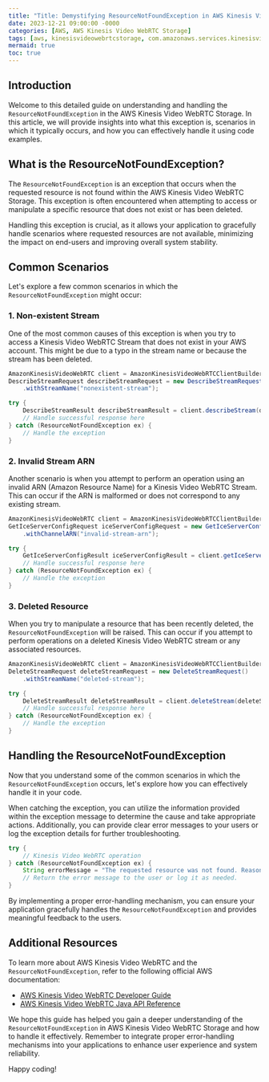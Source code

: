 ```yaml
---
title: "Title: Demystifying ResourceNotFoundException in AWS Kinesis Video WebRTC Storage"
date: 2023-12-21 09:00:00 -0000
categories: [AWS, AWS Kinesis Video WebRTC Storage]
tags: [aws, kinesisvideowebrtcstorage, com.amazonaws.services.kinesisvideowebrtcstorage.model]
mermaid: true
toc: true
---
```



## Introduction
Welcome to this detailed guide on understanding and handling the `ResourceNotFoundException` in the AWS Kinesis Video WebRTC Storage. In this article, we will provide insights into what this exception is, scenarios in which it typically occurs, and how you can effectively handle it using code examples.

## What is the ResourceNotFoundException?
The `ResourceNotFoundException` is an exception that occurs when the requested resource is not found within the AWS Kinesis Video WebRTC Storage. This exception is often encountered when attempting to access or manipulate a specific resource that does not exist or has been deleted.

Handling this exception is crucial, as it allows your application to gracefully handle scenarios where requested resources are not available, minimizing the impact on end-users and improving overall system stability.

## Common Scenarios
Let's explore a few common scenarios in which the `ResourceNotFoundException` might occur:

### 1. Non-existent Stream
One of the most common causes of this exception is when you try to access a Kinesis Video WebRTC Stream that does not exist in your AWS account. This might be due to a typo in the stream name or because the stream has been deleted.

```java
AmazonKinesisVideoWebRTC client = AmazonKinesisVideoWebRTCClientBuilder.defaultClient();
DescribeStreamRequest describeStreamRequest = new DescribeStreamRequest()
    .withStreamName("nonexistent-stream");

try {
    DescribeStreamResult describeStreamResult = client.describeStream(describeStreamRequest);
    // Handle successful response here
} catch (ResourceNotFoundException ex) {
    // Handle the exception
}
```

### 2. Invalid Stream ARN
Another scenario is when you attempt to perform an operation using an invalid ARN (Amazon Resource Name) for a Kinesis Video WebRTC Stream. This can occur if the ARN is malformed or does not correspond to any existing stream.

```java
AmazonKinesisVideoWebRTC client = AmazonKinesisVideoWebRTCClientBuilder.defaultClient();
GetIceServerConfigRequest iceServerConfigRequest = new GetIceServerConfigRequest()
    .withChannelARN("invalid-stream-arn");

try {
    GetIceServerConfigResult iceServerConfigResult = client.getIceServerConfig(iceServerConfigRequest);
    // Handle successful response here
} catch (ResourceNotFoundException ex) {
    // Handle the exception
}
```

### 3. Deleted Resource
When you try to manipulate a resource that has been recently deleted, the `ResourceNotFoundException` will be raised. This can occur if you attempt to perform operations on a deleted Kinesis Video WebRTC stream or any associated resources.

```java
AmazonKinesisVideoWebRTC client = AmazonKinesisVideoWebRTCClientBuilder.defaultClient();
DeleteStreamRequest deleteStreamRequest = new DeleteStreamRequest()
    .withStreamName("deleted-stream");

try {
    DeleteStreamResult deleteStreamResult = client.deleteStream(deleteStreamRequest);
    // Handle successful response here
} catch (ResourceNotFoundException ex) {
    // Handle the exception
}
```

## Handling the ResourceNotFoundException
Now that you understand some of the common scenarios in which the `ResourceNotFoundException` occurs, let's explore how you can effectively handle it in your code.

When catching the exception, you can utilize the information provided within the exception message to determine the cause and take appropriate actions. Additionally, you can provide clear error messages to your users or log the exception details for further troubleshooting.

```java
try {
    // Kinesis Video WebRTC operation
} catch (ResourceNotFoundException ex) {
    String errorMessage = "The requested resource was not found. Reason: " + ex.getMessage();
    // Return the error message to the user or log it as needed.
}
```

By implementing a proper error-handling mechanism, you can ensure your application gracefully handles the `ResourceNotFoundException` and provides meaningful feedback to the users.

## Additional Resources
To learn more about AWS Kinesis Video WebRTC and the `ResourceNotFoundException`, refer to the following official AWS documentation:

- [AWS Kinesis Video WebRTC Developer Guide](https://docs.aws.amazon.com/kinesisvideoweb-rtc/latest/dev/what-is.html)
- [AWS Kinesis Video WebRTC Java API Reference](https://docs.aws.amazon.com/sdk-for-java/v1/developer-guide/kinesisvideowebtraitraits.html)

We hope this guide has helped you gain a deeper understanding of the `ResourceNotFoundException` in AWS Kinesis Video WebRTC Storage and how to handle it effectively. Remember to integrate proper error-handling mechanisms into your applications to enhance user experience and system reliability.

Happy coding!